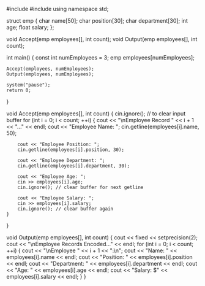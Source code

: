 #include <iostream>
#include <iomanip>
using namespace std;

struct emp {
    char name[50];
    char position[30];
    char department[30];
    int age;
    float salary;
};

void Accept(emp employees[], int count);
void Output(emp employees[], int count);

int main() {
    const int numEmployees = 3;
    emp employees[numEmployees];

    Accept(employees, numEmployees);
    Output(employees, numEmployees);

    system("pause");
    return 0;
}

void Accept(emp employees[], int count) {
    cin.ignore(); // to clear input buffer
    for (int i = 0; i < count; ++i) {
        cout << "\nEmployee Record " << i + 1 << "..." << endl;
        cout << "Employee Name: ";
        cin.getline(employees[i].name, 50);

        cout << "Employee Position: ";
        cin.getline(employees[i].position, 30);

        cout << "Employee Department: ";
        cin.getline(employees[i].department, 30);

        cout << "Employee Age: ";
        cin >> employees[i].age;
        cin.ignore(); // clear buffer for next getline

        cout << "Employee Salary: ";
        cin >> employees[i].salary;
        cin.ignore(); // clear buffer again
    }
}

void Output(emp employees[], int count) {
    cout << fixed << setprecision(2);
    cout << "\nEmployee Records Encoded..." << endl;
    for (int i = 0; i < count; ++i) {
        cout << "\nEmployee " << i + 1 << ":\n";
        cout << "Name: " << employees[i].name << endl;
        cout << "Position: " << employees[i].position << endl;
        cout << "Department: " << employees[i].department << endl;
        cout << "Age: " << employees[i].age << endl;
        cout << "Salary: $" << employees[i].salary << endl;
    }
}
